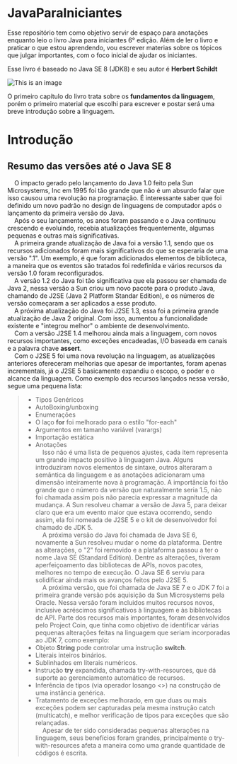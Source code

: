 # JavaParaIniciantes

Esse repositório tem como objetivo servir de espaço para anotações enquanto leio o livro Java para iniciantes 6° edição.
Além de ler o livro e praticar o que estou aprendendo, vou escrever materias sobre os tópicos que julgar importantes, com o foco inicial de ajudar os iniciantes.

Esse livro é baseado no Java SE 8 (JDK8) e seu autor é **Herbert Schildt**

![This is an image](https://imgv2-2-f.scribdassets.com/img/document/439748451/original/d8e41a4cff/1677012396?v=1)

O primeiro capítulo do livro trata sobre os **fundamentos da linguagem**, porém o primeiro material que escolhi para escrever e postar será uma breve introdução sobre a linguagem.

# Introdução
## Resumo das versões até o Java SE 8
&nbsp;&nbsp;&nbsp;&nbsp;O impacto gerado pelo lançamento do Java 1.0 feito pela Sun Microsystems, Inc em 1995 foi tão grande que não é um absurdo falar que isso causou uma revolução na programação. É interessante saber que foi definido um novo padrão no design de linguagens de computador após o lançamento da primeira versão do Java.
<br>&nbsp;&nbsp;&nbsp;&nbsp;Após o seu lançamento, os anos foram passando e o Java continuou crescendo e evoluindo, recebia atualizações frequentemente, algumas pequenas e outras mais significativas.
<br>&nbsp;&nbsp;&nbsp;&nbsp;A primeira grande atualização de Java foi a versão 1.1, sendo que os recursos adicionados foram mais significativos do que se esperaria de uma versão ".1". Um exemplo, é que foram adicionados elementos de biblioteca, a maneira que os eventos são tratados foi redefinida e vários recursos da versão 1.0 foram reconfigurados.
<br>&nbsp;&nbsp;&nbsp;&nbsp;A versão 1.2 do Java foi tão significativa que ela passou ser chamada de Java 2, nessa versão a Sun criou um novo pacote para o produto Java, chamando de J2SE (Java 2 Platform Standar Edition), e os números de versão começaram a ser aplicados a esse produto.
<br>&nbsp;&nbsp;&nbsp;&nbsp;A próxima atualização do Java foi J2SE 1.3, essa foi a primeira grande atualização de Java 2 original. Com isso, aumentou a funcionalidade existente e "integrou melhor" o ambiente de desenvolvimento.
<br>&nbsp;&nbsp;&nbsp;&nbsp;Com a versão J2SE 1.4 melhorou ainda mais a linguagem, com novos recursos importantes, como exceções encadeadas, I/O baseada em canais e a palavra chave **assert**.
<br>&nbsp;&nbsp;&nbsp;&nbsp;Com o J2SE 5 foi uma nova revolução na linguagem, as atualizações anteriores ofereceram melhorias que apesar de importantes, foram apenas incrementais, já o J2SE 5 basicamente expandiu o escopo, o poder e o alcance da linguagem. Como exemplo dos recursos lançados nessa versão, segue uma pequena lista:
> * Tipos Genéricos
> * AutoBoxing/unboxing
> * Enumerações
> * O laço **for** foi melhorado para o estilo "for-each"
> * Argumentos em tamanho variável (varargs)
> * Importação estática
> * Anotações
<br>&nbsp;&nbsp;&nbsp;&nbsp;Isso não é uma lista de pequenos ajustes, cada item representa um grande impacto positivo à linguagem Java. Alguns introduziram novos elementos de sintaxe, outros alteraram a semântica da linguagem e as anotações adicionaram uma dimensão inteiramente nova à programação. A importância foi tão grande que o número da versão que naturalmente seria 1.5, não foi chamada assim pois não parecia expressar a magnitude da mudança. A Sun resolveu chamar a versão de Java 5, para deixar claro que era um evento maior que estava ocorrendo, sendo assim, ela foi nomeada de J2SE 5 e o kit de desenvolvedor foi chamado de JDK 5.
<br>&nbsp;&nbsp;&nbsp;&nbsp;A próxima versão do Java foi chamada de Java SE 6, novamente a Sun resolveu mudar o nome da plataforma. Dentre as alterações, o "2" foi removido e a plataforma passou a ter o nome Java SE (Standard Edition). Dentre as alterações, tiveram aperfeiçoamento das bibliotecas de APIs, novos pacotes, melhores no tempo de execução. O Java SE 6 serviu para solidificar ainda mais os avanços feitos pelo J2SE 5.
<br>&nbsp;&nbsp;&nbsp;&nbsp;A próxima versão, que foi chamada de Java SE 7 e o JDK 7 foi a primeira grande versão pós aquisição da Sun Microsystems pela Oracle. Nessa versão foram incluidos muitos recursos novos, inclusive acréscimos significativos à linguagem e às bibliotecas de API.
Parte dos recursos mais importantes, foram desenvolvidos pelo Project Coin, que tinha como objetivo de identificar várias pequenas alterações feitas na linguagem que seriam incorporadas ao JDK 7, como exemplo:
> * Objeto **String** pode controlar uma instrução **switch**.
> * Literais inteiros binários.
> * Sublinhados em literais numéricos.
> * Instrução **try** expandida, chamada try-with-resources, que dá suporte ao gerenciamento automático de recursos.
> * Inferência de tipos (via operador losango <>) na construção de uma instância genérica.
> * Tratamento de exceções melhorado, em que duas ou mais exceções podem ser capturadas pela mesma instrução catch (multicatch), e melhor verificação de tipos para exceções que são relançadas.
<br>&nbsp;&nbsp;&nbsp;&nbsp;Apesar de ter sido consideradas pequenas alterações na linguagem, seus benefícios foram grandes, principalmente o try-with-resources afeta a maneira como uma grande quantidade de códigos é escrita.